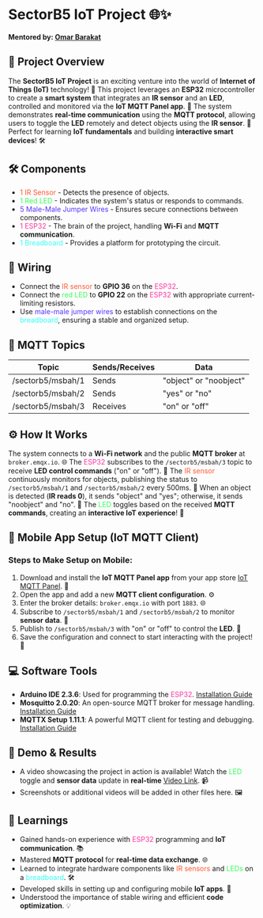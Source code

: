 # SectorB5 IoT Project 🌐✨  
**Mentored by: [Omar Barakat](https://www.linkedin.com/in/omarbarakota/)**  

## 🌟 Project Overview  
The **SectorB5 IoT Project** is an exciting venture into the world of **Internet of Things (IoT)** technology! 🎉 This project leverages an **ESP32** microcontroller to create a **smart system** that integrates an **IR sensor** and an **LED**, controlled and monitored via the **IoT MQTT Panel app**. 🚀 The system demonstrates **real-time communication** using the **MQTT protocol**, allowing users to toggle the **LED** remotely and detect objects using the **IR sensor**. 🌱 Perfect for learning **IoT fundamentals** and building **interactive smart devices**! 🛠️  

## 🛠️ Components  
- <span style="color: #FF5733">1 IR Sensor</span> - Detects the presence of objects.  
- <span style="color: #33FF57">1 Red LED</span> - Indicates the system's status or responds to commands.  
- <span style="color: #5733FF">5 Male-Male Jumper Wires</span> - Ensures secure connections between components.  
- <span style="color: #FF33A1">1 ESP32</span> - The brain of the project, handling **Wi-Fi** and **MQTT communication**.  
- <span style="color: #33FFF6">1 Breadboard</span> - Provides a platform for prototyping the circuit.  

## 🔌 Wiring  
- Connect the <span style="color: #FF5733">IR sensor</span> to **GPIO 36** on the <span style="color: #FF33A1">ESP32</span>.  
- Connect the <span style="color: #33FF57">red LED</span> to **GPIO 22** on the <span style="color: #FF33A1">ESP32</span> with appropriate current-limiting resistors.  
- Use <span style="color: #5733FF">male-male jumper wires</span> to establish connections on the <span style="color: #33FFF6">breadboard</span>, ensuring a stable and organized setup.  

## 📡 MQTT Topics  

| Topic              | Sends/Receives         | Data                     |
|--------------------|-------------------------|--------------------------|
| /sectorb5/msbah/1  | Sends                  | "object" or "noobject"   |
| /sectorb5/msbah/2  | Sends                  | "yes" or "no"            |
| /sectorb5/msbah/3  | Receives               | "on" or "off"            |

## ⚙️ How It Works  
The system connects to a **Wi-Fi network** and the public **MQTT broker** at `broker.emqx.io`. 🌐 The <span style="color: #FF33A1">ESP32</span> subscribes to the `/sectorb5/msbah/3` topic to receive **LED control commands** ("on" or "off"). 📡 The <span style="color: #FF5733">IR sensor</span> continuously monitors for objects, publishing the status to `/sectorb5/msbah/1` and `/sectorb5/msbah/2` every 500ms. 🔄 When an object is detected (**IR reads 0**), it sends "object" and "yes"; otherwise, it sends "noobject" and "no". 🎯 The <span style="color: #33FF57">LED</span> toggles based on the received **MQTT commands**, creating an **interactive IoT experience**! 🌈  

## 📱 Mobile App Setup (IoT MQTT Client)  
### Steps to Make Setup on Mobile:  
1. Download and install the **IoT MQTT Panel app** from your app store [IoT MQTT Panel](https://play.google.com/store/apps/details?id=snr.lab.iotmqttpanel.prod). 📲  
2. Open the app and add a new **MQTT client configuration**. ⚙️  
3. Enter the broker details: `broker.emqx.io` with port `1883`. 🌐  
4. Subscribe to `/sectorb5/msbah/1` and `/sectorb5/msbah/2` to monitor **sensor data**. 👀  
5. Publish to `/sectorb5/msbah/3` with "on" or "off" to control the **LED**. 🔧  
6. Save the configuration and connect to start interacting with the project! 🎉  

## 💻 Software Tools  
- **Arduino IDE 2.3.6**: Used for programming the <span style="color: #FF33A1">ESP32</span>. [Installation Guide](https://support.arduino.cc/hc/en-us/articles/360019833020-Download-and-install-Arduino-IDE)  
- **Mosquitto 2.0.20**: An open-source MQTT broker for message handling. [Installation Guide](https://mosquitto.org/download/)  
- **MQTTX Setup 1.11.1**: A powerful MQTT client for testing and debugging. [Installation Guide](https://mqttx.app/downloads)  

## 🎥 Demo & Results  
- A video showcasing the project in action is available! Watch the <span style="color: #33FF57">LED</span> toggle and **sensor data** update in **real-time** [Video Link](https://drive.google.com/file/d/18yjNnalZ1KODhNZk7AqNn8EcU9e9z9Fl/view?usp=sharing). 📹  
- Screenshots or additional videos will be added in other files here. 🖼️  

## 🧠 Learnings  
- Gained hands-on experience with <span style="color: #FF33A1">ESP32</span> programming and **IoT communication**. 📚  
- Mastered **MQTT protocol** for **real-time data exchange**. 🌐  
- Learned to integrate hardware components like <span style="color: #FF5733">IR sensors</span> and <span style="color: #33FF57">LEDs</span> on a <span style="color: #33FFF6">breadboard</span>. 🛠️  
- Developed skills in setting up and configuring mobile **IoT apps**. 📱  
- Understood the importance of stable wiring and efficient **code optimization**. 💡
